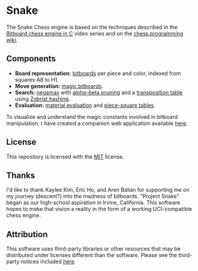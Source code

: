<!-- Makefile -->
<!-- Copyright (c) 2024 Ishan Pranav -->
<!-- Licensed under the MIT license. -->

# Snake

The Snake Chess engine is based on the techniques described in the
[Bitboard chess engine in C](https://youtu.be/QUNP-UjujBM) video series and on
the [chess programming wiki](https://www.chessprogramming.org/).

## Components

- **Board representation:** [bitboards](https://en.wikipedia.org/wiki/Bitboard)
per piece and color, indexed from squares A8 to H1.
- **Move generation:** [magic bitboards](https://www.chessprogramming.org/Magic_Bitboards).
- **Search:** [negamax](https://en.wikipedia.org/wiki/Negamax) with
[alpha-beta pruning](https://en.wikipedia.org/wiki/Alpha%E2%80%93beta_pruning)
and a [transposition table](https://en.wikipedia.org/wiki/Transposition_table)
using [Zobrist hashing](https://en.wikipedia.org/wiki/Zobrist_hashing).
- **Evaluation:** [material evaluation](https://www.chessprogramming.org/Material)
and [piece-square tables](https://www.chessprogramming.org/Piece-Square_Tables).

To visualize and understand the magic constants involved in bitboard
manipulation, I have created a companion web application available
[here](https://ishanpranav.github.io/snake-chess/).

## License

This repository is licensed with the [MIT](LICENSE.txt) license.

## Thanks

I'd like to thank Kaylee Kim, Eric Ho, and Aren Balian for supporting me on my
journey (descent?) into the madness of bitboards. "Project Snake" began as our
high-school aspiration in Irvine, California. This software hopes to make that
vision a reality in the form of a working UCI-compatible chess engine.

## Attribution

This software uses third-party libraries or other resources that may be
distributed under licenses different than the software. Please see the
third-party notices included [here](THIRD-PARTY-NOTICES.md).
